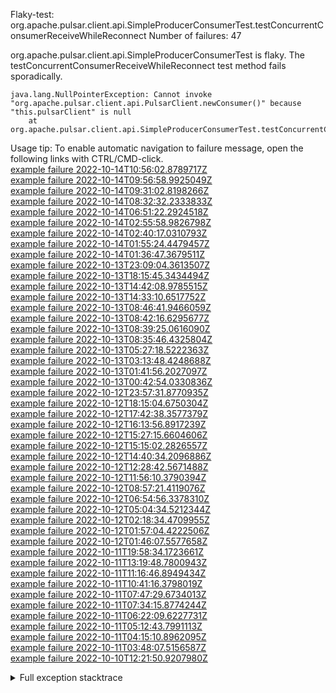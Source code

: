         
Flaky-test: org.apache.pulsar.client.api.SimpleProducerConsumerTest.testConcurrentConsumerReceiveWhileReconnect
Number of failures: 47

org.apache.pulsar.client.api.SimpleProducerConsumerTest is flaky. The testConcurrentConsumerReceiveWhileReconnect test method fails sporadically.

```
java.lang.NullPointerException: Cannot invoke "org.apache.pulsar.client.api.PulsarClient.newConsumer()" because "this.pulsarClient" is null
	at org.apache.pulsar.client.api.SimpleProducerConsumerTest.testConcurrentConsumerReceiveWhileReconnect(SimpleProducerConsumerTest.java:880)
```

Usage tip: To enable automatic navigation to failure message, open the following links with CTRL/CMD-click.  
[example failure 2022-10-14T10:56:02.8789717Z](https://github.com/apache/pulsar/actions/runs/3249033200/jobs/5331341219#step:8:312)  
[example failure 2022-10-14T09:56:58.9925049Z](https://github.com/apache/pulsar/actions/runs/3246419630/jobs/5330528404#step:8:312)  
[example failure 2022-10-14T09:31:02.8198266Z](https://github.com/apache/pulsar/actions/runs/3246245282/jobs/5329887234#step:8:222)  
[example failure 2022-10-14T08:32:32.2333833Z](https://github.com/apache/pulsar/actions/runs/3248340819/jobs/5329581715#step:8:210)  
[example failure 2022-10-14T06:51:22.2924518Z](https://github.com/apache/pulsar/actions/runs/3247045561/jobs/5328555438#step:8:222)  
[example failure 2022-10-14T02:55:58.9826798Z](https://github.com/apache/pulsar/actions/runs/3247045561/jobs/5326591310#step:8:312)  
[example failure 2022-10-14T02:40:17.0310793Z](https://github.com/apache/pulsar/actions/runs/3247018079/jobs/5326486248#step:8:230)  
[example failure 2022-10-14T01:55:24.4479457Z](https://github.com/apache/pulsar/actions/runs/3246868915/jobs/5326162456#step:8:312)  
[example failure 2022-10-14T01:36:47.3679511Z](https://github.com/apache/pulsar/actions/runs/3246245282/jobs/5326011276#step:8:301)  
[example failure 2022-10-13T23:09:04.3613507Z](https://github.com/apache/pulsar/actions/runs/3246245282/jobs/5324775355#step:8:312)  
[example failure 2022-10-13T18:15:45.3434494Z](https://github.com/apache/pulsar/actions/runs/3244617454/jobs/5321036631#step:8:230)  
[example failure 2022-10-13T14:42:08.9785515Z](https://github.com/apache/pulsar/actions/runs/3240577012/jobs/5317352775#step:8:230)  
[example failure 2022-10-13T14:33:10.6517752Z](https://github.com/apache/pulsar/actions/runs/3240610250/jobs/5317309475#step:8:230)  
[example failure 2022-10-13T08:46:41.9466059Z](https://github.com/apache/pulsar/actions/runs/3240659858/jobs/5311876562#step:8:230)  
[example failure 2022-10-13T08:42:16.6295677Z](https://github.com/apache/pulsar/actions/runs/3240623988/jobs/5311736002#step:8:230)  
[example failure 2022-10-13T08:39:25.0616090Z](https://github.com/apache/pulsar/actions/runs/3240610250/jobs/5311712964#step:8:222)  
[example failure 2022-10-13T08:35:46.4325804Z](https://github.com/apache/pulsar/actions/runs/3240577012/jobs/5311589455#step:8:230)  
[example failure 2022-10-13T05:27:18.5222363Z](https://github.com/apache/pulsar/actions/runs/3239849062/jobs/5309746036#step:8:230)  
[example failure 2022-10-13T03:13:48.4248688Z](https://github.com/apache/pulsar/actions/runs/3233318834/jobs/5308618418#step:8:212)  
[example failure 2022-10-13T01:41:56.2027097Z](https://github.com/apache/pulsar/actions/runs/3239067534/jobs/5308020214#step:8:222)  
[example failure 2022-10-13T00:42:54.0330836Z](https://github.com/apache/pulsar/actions/runs/3225080636/jobs/5307507702#step:8:226)  
[example failure 2022-10-12T23:57:31.8770935Z](https://github.com/apache/pulsar/actions/runs/3225080636/jobs/5307118618#step:8:215)  
[example failure 2022-10-12T18:15:04.6750304Z](https://github.com/apache/pulsar/actions/runs/3236801789/jobs/5303181996#step:8:230)  
[example failure 2022-10-12T17:42:38.3577379Z](https://github.com/apache/pulsar/actions/runs/3225080636/jobs/5302462647#step:8:223)  
[example failure 2022-10-12T16:13:56.8917239Z](https://github.com/apache/pulsar/actions/runs/3225080636/jobs/5300997885#step:8:222)  
[example failure 2022-10-12T15:27:15.6604606Z](https://github.com/apache/pulsar/actions/runs/3235740231/jobs/5300674445#step:8:218)  
[example failure 2022-10-12T15:15:02.2826557Z](https://github.com/apache/pulsar/actions/runs/3235705916/jobs/5300569342#step:8:230)  
[example failure 2022-10-12T14:40:34.2096886Z](https://github.com/apache/pulsar/actions/runs/3225080636/jobs/5299947306#step:8:226)  
[example failure 2022-10-12T12:28:42.5671488Z](https://github.com/apache/pulsar/actions/runs/3225080636/jobs/5297070111#step:8:226)  
[example failure 2022-10-12T11:56:10.3790394Z](https://github.com/apache/pulsar/actions/runs/3233318834/jobs/5296016020#step:8:230)  
[example failure 2022-10-12T08:57:21.4119076Z](https://github.com/apache/pulsar/actions/runs/3225080636/jobs/5294318373#step:8:218)  
[example failure 2022-10-12T06:54:56.3378310Z](https://github.com/apache/pulsar/actions/runs/3225080636/jobs/5292938796#step:8:226)  
[example failure 2022-10-12T05:04:34.5212344Z](https://github.com/apache/pulsar/actions/runs/3225080636/jobs/5292392548#step:8:226)  
[example failure 2022-10-12T02:18:34.4709955Z](https://github.com/apache/pulsar/actions/runs/3227865814/jobs/5291100978#step:8:226)  
[example failure 2022-10-12T01:57:04.4222506Z](https://github.com/apache/pulsar/actions/runs/3225080636/jobs/5290991996#step:8:226)  
[example failure 2022-10-12T01:46:07.5577658Z](https://github.com/apache/pulsar/actions/runs/3231410501/jobs/5290909090#step:8:222)  
[example failure 2022-10-11T19:58:34.1723661Z](https://github.com/apache/pulsar/actions/runs/3229794672/jobs/5287496883#step:8:230)  
[example failure 2022-10-11T13:19:48.7800943Z](https://github.com/apache/pulsar/actions/runs/3224852740/jobs/5281004691#step:8:226)  
[example failure 2022-10-11T11:16:46.8949434Z](https://github.com/apache/pulsar/actions/runs/3225447109/jobs/5278912457#step:8:218)  
[example failure 2022-10-11T10:41:16.3798019Z](https://github.com/apache/pulsar/actions/runs/3223890090/jobs/5278497616#step:8:226)  
[example failure 2022-10-11T07:47:29.6734013Z](https://github.com/apache/pulsar/actions/runs/3224912721/jobs/5276607749#step:8:226)  
[example failure 2022-10-11T07:34:15.8774244Z](https://github.com/apache/pulsar/actions/runs/3224852740/jobs/5276534790#step:8:226)  
[example failure 2022-10-11T06:22:09.6227731Z](https://github.com/apache/pulsar/actions/runs/3224531076/jobs/5275758632#step:8:207)  
[example failure 2022-10-11T05:12:43.7991113Z](https://github.com/apache/pulsar/actions/runs/3223890090/jobs/5275189880#step:8:218)  
[example failure 2022-10-11T04:15:10.8962095Z](https://github.com/apache/pulsar/actions/runs/3223919371/jobs/5274707393#step:8:218)  
[example failure 2022-10-11T03:48:07.5156587Z](https://github.com/apache/pulsar/actions/runs/3223890090/jobs/5274485969#step:8:226)  
[example failure 2022-10-10T12:21:50.9207980Z](https://github.com/apache/pulsar/actions/runs/3219150517/jobs/5264205064#step:8:226)  


<details>
<summary>Full exception stacktrace</summary>
<code><pre>
java.lang.NullPointerException: Cannot invoke "org.apache.pulsar.client.api.PulsarClient.newConsumer()" because "this.pulsarClient" is null
	at org.apache.pulsar.client.api.SimpleProducerConsumerTest.testConcurrentConsumerReceiveWhileReconnect(SimpleProducerConsumerTest.java:880)
	at java.base/jdk.internal.reflect.NativeMethodAccessorImpl.invoke0(Native Method)
	at java.base/jdk.internal.reflect.NativeMethodAccessorImpl.invoke(NativeMethodAccessorImpl.java:77)
	at java.base/jdk.internal.reflect.DelegatingMethodAccessorImpl.invoke(DelegatingMethodAccessorImpl.java:43)
	at java.base/java.lang.reflect.Method.invoke(Method.java:568)
	at org.testng.internal.MethodInvocationHelper.invokeMethod(MethodInvocationHelper.java:132)
	at org.testng.internal.InvokeMethodRunnable.runOne(InvokeMethodRunnable.java:45)
	at org.testng.internal.InvokeMethodRunnable.call(InvokeMethodRunnable.java:73)
	at org.testng.internal.InvokeMethodRunnable.call(InvokeMethodRunnable.java:11)
	at java.base/java.util.concurrent.FutureTask.run(FutureTask.java:264)
	at java.base/java.util.concurrent.ThreadPoolExecutor.runWorker(ThreadPoolExecutor.java:1136)
	at java.base/java.util.concurrent.ThreadPoolExecutor$Worker.run(ThreadPoolExecutor.java:635)
	at java.base/java.lang.Thread.run(Thread.java:833)

</pre></code>
</details>

